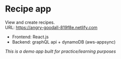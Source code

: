 # Recipe app

View and create recipes.  
URL: https://angry-goodall-819f8e.netlify.com

* Frontend: React.js
* Backend: graphQL api + dynamoDB (aws-appsync)

_This is a demo app built for practice/learning purposes_
